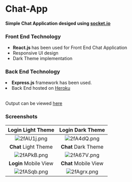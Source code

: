 # Chat-App

#### Simple Chat Application desiged using [socket.io](https://socket.io/)

<h3> Front End Technology </h3>

<ul>
<li> <strong> React.js </strong> has been used for Front End Chat Application</li>
<li> Responsive UI design </li>
<li> Dark Theme implementation </li>
</ul>

<h3> Back End Technology </h3>
<li> <strong>Express.js</strong> framework has been used. </li>
<li> Back End hosted on <a href="https://www.heroku.com/">Heroku</a> </li>
</br>

Output can be viewed [here](https://5f5c909cc3abcbd57ccbb3e8--trusting-easley-a22aa6.netlify.app/)

### Screenshots
**Login** Light Theme  | **Login** Dark Theme
:---------------------:|:--------------------:
![2fAU1j.png](https://iili.io/2fAU1j.png) | ![2fA4dQ.png](https://iili.io/2fA4dQ.png)
**Chat** Light Theme  | **Chat** Dark Theme
![2fAPkB.png](https://iili.io/2fAPkB.png) |![2fA67V.png](https://iili.io/2fA67V.png)
**Login** Mobile View  | **Chat** Mobile View
![2fASqb.png](https://iili.io/2fASqb.png)|![2fAgrx.png](https://iili.io/2fAgrx.png)
